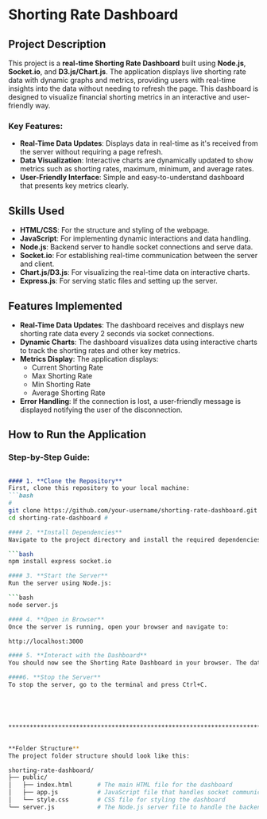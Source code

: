 # **Shorting Rate Dashboard**

## **Project Description**
This project is a **real-time Shorting Rate Dashboard** built using **Node.js**, **Socket.io**, and **D3.js/Chart.js**. The application displays live shorting rate data with dynamic graphs and metrics, providing users with real-time insights into the data without needing to refresh the page. This dashboard is designed to visualize financial shorting metrics in an interactive and user-friendly way.

### **Key Features:**
- **Real-Time Data Updates**: Displays data in real-time as it's received from the server without requiring a page refresh.
- **Data Visualization**: Interactive charts are dynamically updated to show metrics such as shorting rates, maximum, minimum, and average rates.
- **User-Friendly Interface**: Simple and easy-to-understand dashboard that presents key metrics clearly.

## **Skills Used**
- **HTML/CSS**: For the structure and styling of the webpage.
- **JavaScript**: For implementing dynamic interactions and data handling.
- **Node.js**: Backend server to handle socket connections and serve data.
- **Socket.io**: For establishing real-time communication between the server and client.
- **Chart.js/D3.js**: For visualizing the real-time data on interactive charts.
- **Express.js**: For serving static files and setting up the server.

## **Features Implemented**
- **Real-Time Data Updates**: The dashboard receives and displays new shorting rate data every 2 seconds via socket connections.
- **Dynamic Charts**: The dashboard visualizes data using interactive charts to track the shorting rates and other key metrics.
- **Metrics Display**: The application displays:
  - Current Shorting Rate
  - Max Shorting Rate
  - Min Shorting Rate
  - Average Shorting Rate
- **Error Handling**: If the connection is lost, a user-friendly message is displayed notifying the user of the disconnection.

## **How to Run the Application**

### **Step-by-Step Guide**:
```markdown

#### 1. **Clone the Repository**
First, clone this repository to your local machine:
```bash
#
git clone https://github.com/your-username/shorting-rate-dashboard.git
cd shorting-rate-dashboard #

#### 2. **Install Dependencies**
Navigate to the project directory and install the required dependencies:

```bash
npm install express socket.io

#### 3. **Start the Server**
Run the server using Node.js:

```bash
node server.js

#### 4. **Open in Browser**
Once the server is running, open your browser and navigate to:

http://localhost:3000

#### 5. **Interact with the Dashboard**
You should now see the Shorting Rate Dashboard in your browser. The data will be updated in real-time every 2 seconds, and the dashboard will display the current shorting rate, max rate, min rate, and average rate.

####6. **Stop the Server**
To stop the server, go to the terminal and press Ctrl+C.





******************************************************************************************************


**Folder Structure**
The project folder structure should look like this:

shorting-rate-dashboard/
├── public/
│   ├── index.html       # The main HTML file for the dashboard
│   ├── app.js           # JavaScript file that handles socket communication and DOM manipulation
│   └── style.css        # CSS file for styling the dashboard
└── server.js            # The Node.js server file to handle the backend and socket communication
